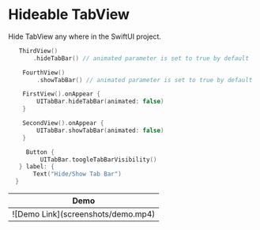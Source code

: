 # Hideable TabView

Hide TabView any where in the SwiftUI project.

 ```swift
    ThirdView()
        .hideTabBar() // animated parameter is set to true by default
 ```

```swift
    FourthView()
        .showTabBar() // animated parameter is set to true by default
```

```swift
    FirstView().onAppear {
        UITabBar.hideTabBar(animated: false)
    }
```

```swift
    SecondView().onAppear {
        UITabBar.showTabBar(animated: false)
    }
```

```swift
     Button {
         UITabBar.toogleTabBarVisibility()
   } label: {
       Text("Hide/Show Tab Bar")
  }
```

<table>
<thead>
   <tr>
      <th><div align="center">Demo</div></th>
  </tr>
</thead>
<tbody>
  <tr>
     <td> ![Demo Link](screenshots/demo.mp4) </td>
  </tr>
</tbody>
</table>
